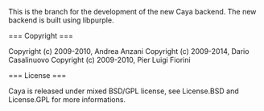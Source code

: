 This is the branch for the development of the new Caya backend.
The new backend is built using libpurple.

=== Copyright ===

Copyright (c) 2009-2010, Andrea Anzani
Copyright (c) 2009-2014, Dario Casalinuovo
Copyright (c) 2009-2010, Pier Luigi Fiorini

=== License ===

Caya is released under mixed BSD/GPL license, see License.BSD and License.GPL for more informations.